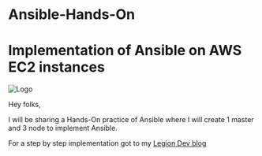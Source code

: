 # Ansible-Hands-On

# Implementation of Ansible on AWS EC2 instances 

![Logo](logo)

Hey folks,

I will be sharing a Hands-On practice of Ansible where I will create 1 master and 3 node to implement Ansible.

For a step by step implementation got to my [Legion Dev blog](https://legiondev.hashnode.dev/implementation-of-ansible-on-aws-ec2-instance) 
